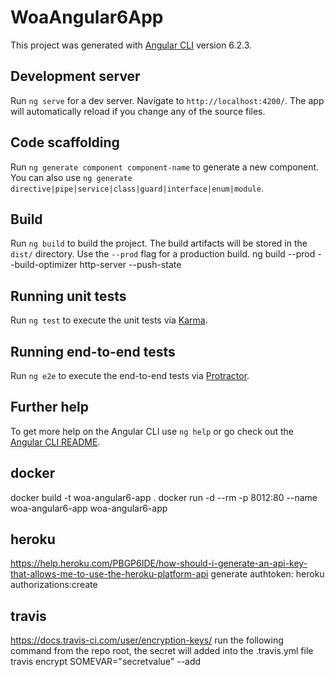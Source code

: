 # WoaAngular6App

This project was generated with [Angular CLI](https://github.com/angular/angular-cli) version 6.2.3.

## Development server

Run `ng serve` for a dev server. Navigate to `http://localhost:4200/`. The app will automatically reload if you change any of the source files.

## Code scaffolding

Run `ng generate component component-name` to generate a new component. You can also use `ng generate directive|pipe|service|class|guard|interface|enum|module`.

## Build

Run `ng build` to build the project. The build artifacts will be stored in the `dist/` directory. Use the `--prod` flag for a production build.
ng build --prod --build-optimizer
http-server --push-state

## Running unit tests

Run `ng test` to execute the unit tests via [Karma](https://karma-runner.github.io).

## Running end-to-end tests

Run `ng e2e` to execute the end-to-end tests via [Protractor](http://www.protractortest.org/).

## Further help

To get more help on the Angular CLI use `ng help` or go check out the [Angular CLI README](https://github.com/angular/angular-cli/blob/master/README.md).

## docker
docker build -t woa-angular6-app .
docker run -d --rm -p 8012:80 --name woa-angular6-app woa-angular6-app

## heroku
https://help.heroku.com/PBGP6IDE/how-should-i-generate-an-api-key-that-allows-me-to-use-the-heroku-platform-api
generate authtoken: heroku authorizations:create

## travis 
https://docs.travis-ci.com/user/encryption-keys/
run the following command from the repo root, the secret will added into the .travis.yml file
travis encrypt SOMEVAR="secretvalue" --add